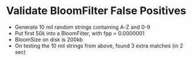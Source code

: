 # Validate BloomFilter False Positives

- Generate 10 mil random strings containing A-Z and 0-9
- Put first 50k into a BloomFilter, with fpp = 0.0000001
- BloomSize on disk is 200kb
- On testing the 10 mil strings from above, found 3 extra matches (in 2 sec)
